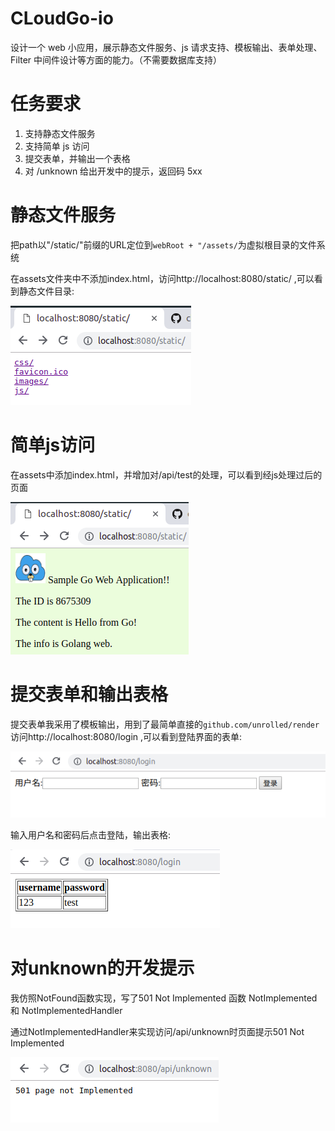 # CLoudGo-io

设计一个 web 小应用，展示静态文件服务、js 请求支持、模板输出、表单处理、Filter 中间件设计等方面的能力。（不需要数据库支持）

# 任务要求
1. 支持静态文件服务
2. 支持简单 js 访问
3. 提交表单，并输出一个表格
4. 对 /unknown 给出开发中的提示，返回码 5xx

# 静态文件服务
把path以"/static/"前缀的URL定位到`webRoot + "/assets/`为虚拟根目录的文件系统

在assets文件夹中不添加index.html，访问http://localhost:8080/static/
,可以看到静态文件目录:

![](images/static.png)

# 简单js访问
在assets中添加index.html，并增加对/api/test的处理，可以看到经js处理过后的页面

![](images/js.png)

# 提交表单和输出表格
提交表单我采用了模板输出，用到了最简单直接的`github.com/unrolled/render`
访问http://localhost:8080/login
,可以看到登陆界面的表单:

![](images/login.png)

输入用户名和密码后点击登陆，输出表格:

![](images/table.png)

# 对unknown的开发提示
我仿照NotFound函数实现，写了501 Not Implemented 函数 NotImplemented 和 NotImplementedHandler

通过NotImplementedHandler来实现访问/api/unknown时页面提示501 Not Implemented

![](images/unknown.png)
